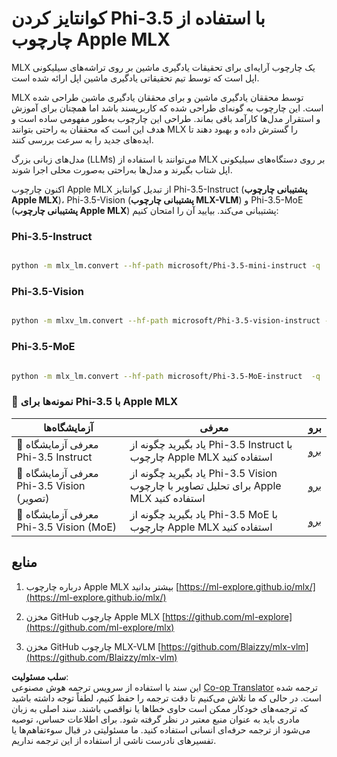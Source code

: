 <!--
CO_OP_TRANSLATOR_METADATA:
{
  "original_hash": "ec5e22bbded16acb7bdb9fa568ab5781",
  "translation_date": "2025-03-27T08:27:59+00:00",
  "source_file": "md\\01.Introduction\\04\\UsingAppleMLXQuantifyingPhi.md",
  "language_code": "fa"
}
-->
# **کوانتایز کردن Phi-3.5 با استفاده از چارچوب Apple MLX**

MLX یک چارچوب آرایه‌ای برای تحقیقات یادگیری ماشین بر روی تراشه‌های سیلیکونی اپل است که توسط تیم تحقیقاتی یادگیری ماشین اپل ارائه شده است.

MLX توسط محققان یادگیری ماشین و برای محققان یادگیری ماشین طراحی شده است. این چارچوب به گونه‌ای طراحی شده که کاربرپسند باشد اما همچنان برای آموزش و استقرار مدل‌ها کارآمد باقی بماند. طراحی این چارچوب به‌طور مفهومی ساده است و هدف این است که محققان به راحتی بتوانند MLX را گسترش داده و بهبود دهند تا ایده‌های جدید را به سرعت بررسی کنند.

مدل‌های زبانی بزرگ (LLMs) می‌توانند با استفاده از MLX بر روی دستگاه‌های سیلیکونی اپل شتاب بگیرند و مدل‌ها به‌راحتی به‌صورت محلی اجرا شوند.

اکنون چارچوب Apple MLX از تبدیل کوانتایز Phi-3.5-Instruct (**پشتیبانی چارچوب Apple MLX**)، Phi-3.5-Vision (**پشتیبانی چارچوب MLX-VLM**) و Phi-3.5-MoE (**پشتیبانی چارچوب Apple MLX**) پشتیبانی می‌کند. بیایید آن را امتحان کنیم:

### **Phi-3.5-Instruct**

```bash

python -m mlx_lm.convert --hf-path microsoft/Phi-3.5-mini-instruct -q

```

### **Phi-3.5-Vision**

```bash

python -m mlxv_lm.convert --hf-path microsoft/Phi-3.5-vision-instruct -q

```

### **Phi-3.5-MoE**

```bash

python -m mlx_lm.convert --hf-path microsoft/Phi-3.5-MoE-instruct  -q

```

### **🤖 نمونه‌ها برای Phi-3.5 با Apple MLX**

| آزمایشگاه‌ها    | معرفی | برو |
| -------- | ------- |  ------- |
| 🚀 معرفی آزمایشگاه Phi-3.5 Instruct  | یاد بگیرید چگونه از Phi-3.5 Instruct با چارچوب Apple MLX استفاده کنید   |  [برو](../../../../../code/09.UpdateSamples/Aug/mlx-phi35-instruct.ipynb)    |
| 🚀 معرفی آزمایشگاه Phi-3.5 Vision (تصویر) | یاد بگیرید چگونه از Phi-3.5 Vision برای تحلیل تصاویر با چارچوب Apple MLX استفاده کنید     |  [برو](../../../../../code/09.UpdateSamples/Aug/mlx-phi35-vision.ipynb)    |
| 🚀 معرفی آزمایشگاه Phi-3.5 Vision (MoE)   | یاد بگیرید چگونه از Phi-3.5 MoE با چارچوب Apple MLX استفاده کنید  |  [برو](../../../../../code/09.UpdateSamples/Aug/mlx-phi35-moe.ipynb)    |

## **منابع**

1. درباره چارچوب Apple MLX بیشتر بدانید [https://ml-explore.github.io/mlx/](https://ml-explore.github.io/mlx/)

2. مخزن GitHub چارچوب Apple MLX [https://github.com/ml-explore](https://github.com/ml-explore/mlx)

3. مخزن GitHub چارچوب MLX-VLM [https://github.com/Blaizzy/mlx-vlm](https://github.com/Blaizzy/mlx-vlm)

**سلب مسئولیت**:  
این سند با استفاده از سرویس ترجمه هوش مصنوعی [Co-op Translator](https://github.com/Azure/co-op-translator) ترجمه شده است. در حالی که ما تلاش می‌کنیم تا دقت ترجمه را حفظ کنیم، لطفاً توجه داشته باشید که ترجمه‌های خودکار ممکن است حاوی خطاها یا نواقصی باشند. سند اصلی به زبان مادری باید به عنوان منبع معتبر در نظر گرفته شود. برای اطلاعات حساس، توصیه می‌شود از ترجمه حرفه‌ای انسانی استفاده کنید. ما مسئولیتی در قبال سوءتفاهم‌ها یا تفسیرهای نادرست ناشی از استفاده از این ترجمه نداریم.